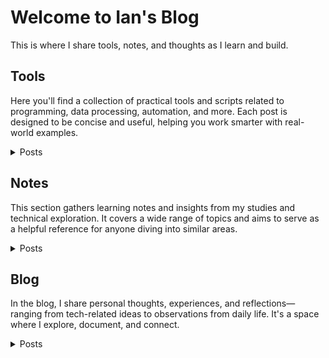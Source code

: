 # Welcome to Ian's Blog
This is where I share tools, notes, and thoughts as I learn and build.

## Tools
Here you'll find a collection of practical tools and scripts related to programming, data processing, automation, and more. Each post is designed to be concise and useful, helping you work smarter with real-world examples.
<details>
  <summary>Posts</summary>
  <table>
    <thead>
      <tr>
        <th>Title</th>
        <th>Description</th>
      </tr>
    </thead>
    <tbody>
      <tr>
        <td>Python Code</td>
        <td>
          <table>
            <tr>
              <td><a href="/en/tools/python_code/find_large_file">find_large_file</a></td>
              <td>Find large files on disk efficiently.</td>
            </tr>
            <tr>
              <td><a href="https://github.com/Liuian/Pages_Blog/tree/main/en/tools/python_code/merge_jpgs_pdfs">merge_jpgs_pdfs</a></td>
              <td>Merge JPGs and PDFs into a single document.</td>
            </tr>
            <tr>
              <td><a href="https://github.com/Liuian/Pages_Blog/tree/main/en/tools/python_code/paysdesfees">paysdesfees</a></td>
              <td>Image-to-PDF conversion and organization scripts.</td>
            </tr>
            <tr>
              <td><a href="https://github.com/Liuian/Pages_Blog/tree/main/en/tools/python_code/whisper_audio_to_txt">whisper_audio_to_txt</a></td>
              <td>Convert audio files into text using Whisper model.</td>
            </tr>
          </table>
        </td>
      </tr>
      <tr>
        <td><a href="https://liuian.github.io/Pages_Blog/en/tools/autohotkey">autohotkey</a></td>
        <td>Tips and scripts for using AutoHotkey to automate Windows workflows, including hotkeys and UI manipulation.</td>
      </tr>
      <tr>
        <td><a href="https://liuian.github.io/Pages_Blog/en/tools/docker">docker</a></td>
        <td>A basic introduction to Docker, helping you build and manage containerized applications.</td>
      </tr>
      <tr>
        <td><a href="https://liuian.github.io/Pages_Blog/en/tools/excel">excel</a></td>
        <td>Handy Excel VBA scripts for automating repetitive tasks and improving productivity.</td>
      </tr>
      <tr>
        <td><a href="https://liuian.github.io/Pages_Blog/en/tools/flowchart">flowchart</a></td>
        <td>Flowchart examples to help visualize programming logic and processes.</td>
      </tr>
      <tr>
        <td><a href="https://liuian.github.io/Pages_Blog/en/tools/gis_qgis_overpass">gis_qgis_overpass</a></td>
        <td>Tips for using QGIS and Overpass Turbo in geographic data processing and analysis.</td>
      </tr>
      <tr>
        <td><a href="https://liuian.github.io/Pages_Blog/en/tools/git">git</a></td>
        <td>A guide to basic Git commands and usage for effective version control.</td>
      </tr>
      <tr>
        <td><a href="https://liuian.github.io/Pages_Blog/en/tools/github_pages">github pages</a></td>
        <td>How to deploy static websites using GitHub Pages, including auto-generating a homepage from README.md.</td>
      </tr>
      <tr>
        <td><a href="https://liuian.github.io/Pages_Blog/en/tools/google_drive_desktop">google drive desktop</a></td>
        <td>Tips for using Google Drive desktop app and configuring sync settings.</td>
      </tr>
      <tr>
        <td><a href="https://liuian.github.io/Pages_Blog/en/tools/linux">linux</a></td>
        <td>Common Linux commands and usage tips for improving efficiency in daily work.</td>
      </tr>
      <tr>
        <td><a href="https://liuian.github.io/Pages_Blog/en/tools/markdown">markdown</a></td>
        <td>Markdown syntax and advanced techniques for writing well-formatted documents.</td>
      </tr>
      <tr>
        <td><a href="https://liuian.github.io/Pages_Blog/en/tools/marp">marp</a></td>
        <td>How to use Marp to convert Markdown into presentation slides.</td>
      </tr>
      <tr>
        <td><a href="https://liuian.github.io/Pages_Blog/en/tools/miniconda">miniconda</a></td>
        <td>Install and manage lightweight Python environments with Miniconda.</td>
      </tr>
      <tr>
        <td><a href="https://liuian.github.io/Pages_Blog/en/tools/notes">notes</a></td>
        <td>A collection of technical notes and learning reflections across multiple topics.</td>
      </tr>
      <tr>
        <td><a href="https://liuian.github.io/Pages_Blog/en/tools/python">python</a></td>
        <td>Exploring Python variable behavior and data passing in functions.</td>
      </tr>
      <tr>
        <td><a href="https://liuian.github.io/Pages_Blog/en/tools/redmine">redmine</a></td>
        <td>A quick guide to Redmine usage for project management and issue tracking.</td>
      </tr>
      <tr>
        <td><a href="https://liuian.github.io/Pages_Blog/en/tools/vscode">vscode</a></td>
        <td>Useful tips and extensions for boosting development efficiency in Visual Studio Code.</td>
      </tr>
      <tr>
        <td><a href="https://liuian.github.io/Pages_Blog/en/tools/whisper_audio_to_txt">whisper_audio_to_txt</a></td>
        <td>Using OpenAI’s Whisper model to transcribe audio into text.</td>
      </tr>
      <tr>
        <td><a href="https://liuian.github.io/Pages_Blog/en/tools/wins">wins</a></td>
        <td>Windows usage tips including virtualization settings and WSL installation guide.</td>
      </tr>
    </tbody>
  </table>
</details>

## Notes
This section gathers learning notes and insights from my studies and technical exploration. It covers a wide range of topics and aims to serve as a helpful reference for anyone diving into similar areas.
<details>
  <summary>Posts</summary>
  <table>
    <thead>
      <tr>
        <th>Title</th>
        <th>Description</th>
      </tr>
    </thead>
    <tbody>
      <tr>
        <td><a href="https://liuian.github.io/Pages_Blog/en/notes/neetcode/overview">Leetcode/Neetcode Practice</a></td>
        <td>My practice note about Leetcode/Neetcode.</td>
      </tr>
      <tr>
        <td><a href="https://liuian.github.io/Pages_Blog/en/notes/depth_first_search_in_python">depth_first_search_in_python</a></td>
        <td>How to implement DFS in Python and apply it to graph data structures.</td>
      </tr>
      <tr>
        <td><a href="https://liuian.github.io/Pages_Blog/en/notes/time_complexity">time_complexity</a></td>
        <td>An overview of time complexity concepts for evaluating algorithm efficiency.</td>
      </tr>
    </tbody>
  </table>
</details>


## Blog
In the blog, I share personal thoughts, experiences, and reflections—ranging from tech-related ideas to observations from daily life. It's a space where I explore, document, and connect.
<details>
  <summary>Posts</summary>
  <table>
    <thead>
      <tr>
        <th>Title</th>
        <th>Description</th>
      </tr>
    </thead>
    <tbody>
      <tr>
        <td><a href="https://liuian.github.io/Pages_Blog/en/blog/sleep-1">Sleep 1</a></td>
        <td>Reflections on the importance of sleep and personal experiences with improving sleep quality.</td>
      </tr>
      <tr>
        <td><a href="https://liuian.github.io/Pages_Blog/en/blog/sleep-2">Sleep 2</a></td>
        <td>A continuation exploring sleep habits and their impact on daily life.</td>
      </tr>
      <tr>
        <td><a href="https://liuian.github.io/Pages_Blog/en/blog/sleep-3">Sleep 3</a></td>
        <td>Final thoughts and practical advice from the sleep series.</td>
      </tr>
    </tbody>
  </table>
</details>